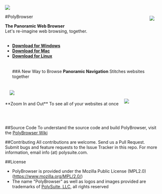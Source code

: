 <img src="https://cloud.githubusercontent.com/assets/4229121/20628567/b53b7a6e-b2f4-11e6-912a-2bb0d27b587f.jpg" align="center">

#<a href="https://polybrowser.com"><img src="http://polybrowser.com/wp-content/uploads/2014/02/Lens-Logo-106.png" align="right" hspace="10" vspace="6"></a>PolyBrowser

**The Panoramic Web Browser**</br>
Let's re-imagine web browsing, together.
</br></br>
* [**Download for Windows**](https://drive.google.com/open?id=0B-vWATSRVN6yS01PSHRYdE9jMzg)</br>
* [**Download for Mac**](https://drive.google.com/open?id=0B-vWATSRVN6yZVRnel81Qm8yNzA)</br>
* [**Download for Linux**](https://drive.google.com/open?id=0B-vWATSRVN6yRUp6VFN4RWVieXc)</br>
</br></br>
##A New Way to Browse
**Panoramic Navigation** Stitches websites together</br></br>
<img src="https://cloud.githubusercontent.com/assets/4229121/20628506/58c4422a-b2f4-11e6-9e9b-59a3b5bdcbc4.gif"  hspace="15" vspace="6">
</br>
**Zoom In and Out** To see all of your websites at once
<img src="https://cloud.githubusercontent.com/assets/4229121/20628508/58c49202-b2f4-11e6-9b5a-a2f64aa7afcf.gif"  hspace="15" vspace="6">
</br>

</br></br>

##Source Code
To understand the source code and build PolyBrowser, visit the [PolyBrowser Wiki](https://github.com/PolySuite/PolyBrowser/wiki)
</br>

##Contributing
All contributions are welcome. Send us a Pull Request.    Submit bugs and feature requests to the Issue Tracker in this repo. For more information, email info (at) polysuite.com.

##License
* PolyBrowser is provided under the Mozilla Public License (MPL2.0) (https://www.mozilla.org/MPL/2.0/)
* The name "PolyBrowser" as well as logos and images provided are trademarks of [PolySuite, LLC](http://polysuite.com), all rights reserved

